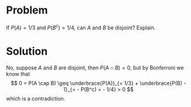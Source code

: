 # Problem
If $P(A) = 1 / 3$ and $P(B^c) = 1/4$, can $A$ and $B$ be disjoint? Explain.

# Solution
No, suppose $A$ and $B$ are disjoint, then $P(A \cap B) = 0$, but by Bonferroni we know that
$$
0 = P(A \cap B) \geq \underbrace{P(A)}_{= 1/3} + \underbrace{P(B) - 1}_{= - P(B^c) = - 1/4} > 0
$$
which is a contradiction.